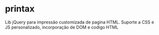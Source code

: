 # printax
Lib jQuery para impressão customizada de pagina HTML. Suporte a CSS e JS personalizado, incorporação de DOM e codigo HTML
